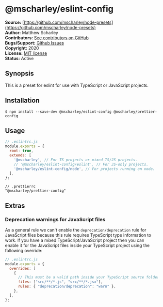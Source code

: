 # @mscharley/eslint-config

**Source:** [https://github.com/mscharley/node-presets](https://github.com/mscharley/node-presets)  
**Author:** Matthew Scharley  
**Contributors:** [See contributors on GitHub][gh-contrib]  
**Bugs/Support:** [Github Issues][gh-issues]  
**Copyright:** 2020  
**License:** [MIT license][license]  
**Status:** Active

## Synopsis

This is a preset for eslint for use with TypeScript or JavaScript projects.

## Installation

```console
$ npm install --save-dev @mscharley/eslint-config @mscharley/prettier-config
```

## Usage

```js
// .eslintrc.js
module.exports = {
  root: true,
  extends: [
    '@mscharley', // For TS projects or mixed TS/JS projects.
    // '@mscharley/eslint-config/eslint', // For JS-only projects.
    '@mscharley/eslint-config/node', // For projects running on node.
  ],
};
```

```jsonc
// .prettierrc
"@mscharley/prettier-config"
```

## Extras

### Deprecation warnings for JavaScript files

As a general rule we can't enable the `deprecation/deprecation` rule for JavaScript files because this rule requires TypeScript type information to work. If you have a mixed TypeScript/JavaScript project then you can enable it for the JavaScript files inside your TypeScript project using the following override:

```js
// .eslintrc.js
module.exports = {
  overrides: [
    {
      // This must be a valid path inside your TypeScript source folders.
      files: ["src/**/*.js", "src/**/*.jsx"],
      rules: { "deprecation/deprecation": "warn" },
    },
  ],
};
```

[gh-contrib]: https://github.com/mscharley/node-presets/graphs/contributors
[gh-issues]: https://github.com/mscharley/node-presets/issues
[license]: https://github.com/mscharley/node-presets/blob/master/LICENSE

